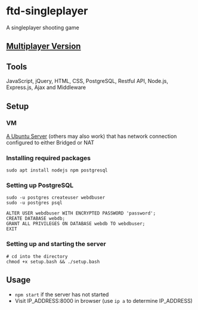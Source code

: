 # ftd-singleplayer
A singleplayer shooting game 

## [Multiplayer Version](https://github.com/hanxianxuhuang/ftd-multiplayer)

## Tools
JavaScript, jQuery, HTML, CSS, PostgreSQL, Restful API, Node.js, Express.js, Ajax and Middleware

## Setup

### VM
[A Ubuntu Server](https://ubuntu.com/download/server/step2) (others may also work) that has network connection configured to either Bridged or NAT

### Installing required packages
```
sudo apt install nodejs npm postgresql
```

### Setting up PostgreSQL
```
sudo -u postgres createuser webdbuser
sudo -u postgres psql

ALTER USER webdbuser WITH ENCRYPTED PASSWORD 'password';
CREATE DATABASE webdb;
GRANT ALL PRIVILEGES ON DATABASE webdb TO webdbuser;
EXIT
```

### Setting up and starting the server
```
# cd into the directory
chmod +x setup.bash && ./setup.bash
```

## Usage
- ```npm start``` if the server has not started
- Visit IP_ADDRESS:8000 in browser (use ```ip a``` to determine IP_ADDRESS)
